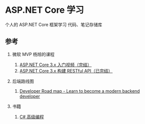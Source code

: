 # ASP.NET Core 学习

个人的 ASP.NET Core 框架学习 代码、笔记存储库

## 参考
1. 微软 MVP 杨旭的课程

   1. [ASP.NET Core 3.x 入门视频（完结）](https://www.bilibili.com/video/BV1c441167KQ)
   2. [ASP.NET Core 3.x 构建 RESTful API（已完结）](https://www.bilibili.com/video/BV1XJ411q7yy)

2. 后端路线图
   1. [Developer Road map - Learn to become a modern backend developer](https://roadmap.sh/backend)
3. 书籍
   1. [C# 高级编程]()